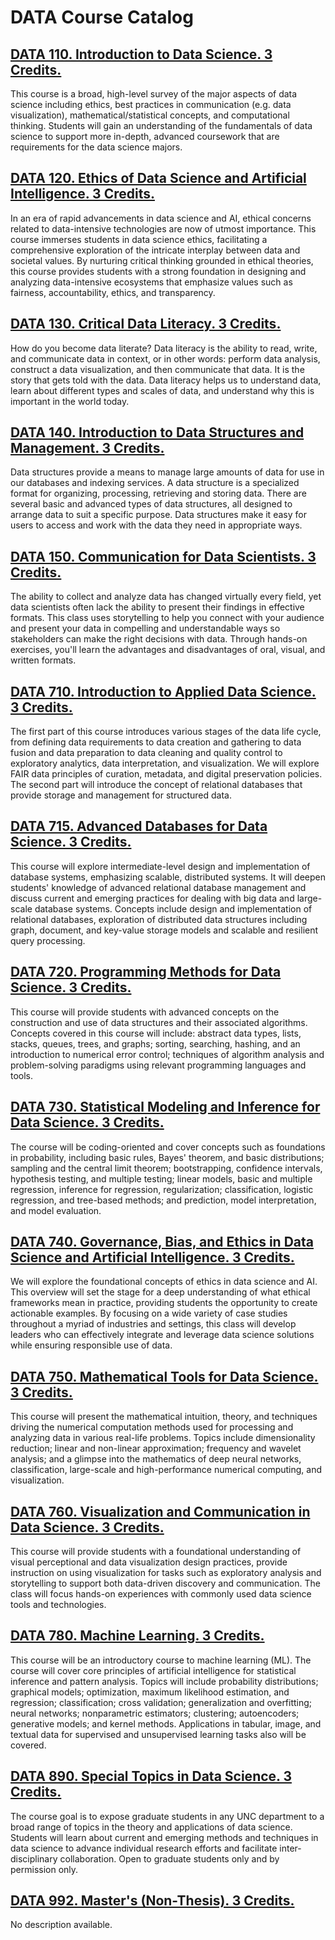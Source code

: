 # DATA Course Catalog

## [DATA 110. Introduction to Data Science. 3 Credits.](./DATA_110_Introduction_to_Data_Science)

This course is a broad, high-level survey of the major aspects of data science including ethics, best practices in communication (e.g. data visualization), mathematical/statistical concepts, and computational thinking. Students will gain an understanding of the fundamentals of data science to support more in-depth, advanced coursework that are requirements for the data science majors.

## [DATA 120. Ethics of Data Science and Artificial Intelligence. 3 Credits.](./DATA_120_Ethics_of_Data_Science_and_Artificial_Intelligence)

In an era of rapid advancements in data science and AI, ethical concerns related to data-intensive technologies are now of utmost importance. This course immerses students in data science ethics, facilitating a comprehensive exploration of the intricate interplay between data and societal values. By nurturing critical thinking grounded in ethical theories, this course provides students with a strong foundation in designing and analyzing data-intensive ecosystems that emphasize values such as fairness, accountability, ethics, and transparency.

## [DATA 130. Critical Data Literacy. 3 Credits.](./DATA_130_Critical_Data_Literacy)

How do you become data literate? Data literacy is the ability to read, write, and communicate data in context, or in other words: perform data analysis, construct a data visualization, and then communicate that data. It is the story that gets told with the data. Data literacy helps us to understand data, learn about different types and scales of data, and understand why this is important in the world today.

## [DATA 140. Introduction to Data Structures and Management. 3 Credits.](./DATA_140_Introduction_to_Data_Structures_and_Management)

Data structures provide a means to manage large amounts of data for use in our databases and indexing services. A data structure is a specialized format for organizing, processing, retrieving and storing data. There are several basic and advanced types of data structures, all designed to arrange data to suit a specific purpose. Data structures make it easy for users to access and work with the data they need in appropriate ways.

## [DATA 150. Communication for Data Scientists. 3 Credits.](./DATA_150_Communication_for_Data_Scientists)

The ability to collect and analyze data has changed virtually every field, yet data scientists often lack the ability to present their findings in effective formats. This class uses storytelling to help you connect with your audience and present your data in compelling and understandable ways so stakeholders can make the right decisions with data. Through hands-on exercises, you'll learn the advantages and disadvantages of oral, visual, and written formats.

## [DATA 710. Introduction to Applied Data Science. 3 Credits.](./DATA_710_Introduction_to_Applied_Data_Science)

The first part of this course introduces various stages of the data life cycle, from defining data requirements to data creation and gathering to data fusion and data preparation to data cleaning and quality control to exploratory analytics, data interpretation, and visualization. We will explore FAIR data principles of curation, metadata, and digital preservation policies. The second part will introduce the concept of relational databases that provide storage and management for structured data.

## [DATA 715. Advanced Databases for Data Science. 3 Credits.](./DATA_715_Advanced_Databases_for_Data_Science)

This course will explore intermediate-level design and implementation of database systems, emphasizing scalable, distributed systems. It will deepen students' knowledge of advanced relational database management and discuss current and emerging practices for dealing with big data and large-scale database systems. Concepts include design and implementation of relational databases, exploration of distributed data structures including graph, document, and key-value storage models and scalable and resilient query processing.

## [DATA 720. Programming Methods for Data Science. 3 Credits.](./DATA_720_Programming_Methods_for_Data_Science)

This course will provide students with advanced concepts on the construction and use of data structures and their associated algorithms. Concepts covered in this course will include: abstract data types, lists, stacks, queues, trees, and graphs; sorting, searching, hashing, and an introduction to numerical error control; techniques of algorithm analysis and problem-solving paradigms using relevant programming languages and tools.

## [DATA 730. Statistical Modeling and Inference for Data Science. 3 Credits.](./DATA_730_Statistical_Modeling_and_Inference_for_Data_Science)

The course will be coding-oriented and cover concepts such as foundations in probability, including basic rules, Bayes' theorem, and basic distributions; sampling and the central limit theorem; bootstrapping, confidence intervals, hypothesis testing, and multiple testing; linear models, basic and multiple regression, inference for regression, regularization; classification, logistic regression, and tree-based methods; and prediction, model interpretation, and model evaluation.

## [DATA 740. Governance, Bias, and Ethics in Data Science and Artificial Intelligence. 3 Credits.](./DATA_740_Governance_Bias_and_Ethics_in_Data_Science_and_Artificial_Intelligence)

We will explore the foundational concepts of ethics in data science and AI. This overview will set the stage for a deep understanding of what ethical frameworks mean in practice, providing students the opportunity to create actionable examples. By focusing on a wide variety of case studies throughout a myriad of industries and settings, this class will develop leaders who can effectively integrate and leverage data science solutions while ensuring responsible use of data.

## [DATA 750. Mathematical Tools for Data Science. 3 Credits.](./DATA_750_Mathematical_Tools_for_Data_Science)

This course will present the mathematical intuition, theory, and techniques driving the numerical computation methods used for processing and analyzing data in various real-life problems. Topics include dimensionality reduction; linear and non-linear approximation; frequency and wavelet analysis; and a glimpse into the mathematics of deep neural networks, classification, large-scale and high-performance numerical computing, and visualization.

## [DATA 760. Visualization and Communication in Data Science. 3 Credits.](./DATA_760_Visualization_and_Communication_in_Data_Science)

This course will provide students with a foundational understanding of visual perceptional and data visualization design practices, provide instruction on using visualization for tasks such as exploratory analysis and storytelling to support both data-driven discovery and communication. The class will focus hands-on experiences with commonly used data science tools and technologies.

## [DATA 780. Machine Learning. 3 Credits.](./DATA_780_Machine_Learning)

This course will be an introductory course to machine learning (ML). The course will cover core principles of artificial intelligence for statistical inference and pattern analysis. Topics will include probability distributions; graphical models; optimization, maximum likelihood estimation, and regression; classification; cross validation; generalization and overfitting; neural networks; nonparametric estimators; clustering; autoencoders; generative models; and kernel methods. Applications in tabular, image, and textual data for supervised and unsupervised learning tasks also will be covered.

## [DATA 890. Special Topics in Data Science. 3 Credits.](./DATA_890_Special_Topics_in_Data_Science)

The course goal is to expose graduate students in any UNC department to a broad range of topics in the theory and applications of data science. Students will learn about current and emerging methods and techniques in data science to advance individual research efforts and facilitate inter-disciplinary collaboration. Open to graduate students only and by permission only.

## [DATA 992. Master's (Non-Thesis). 3 Credits.](./DATA_992_Masters_Non-Thesis)

No description available.

